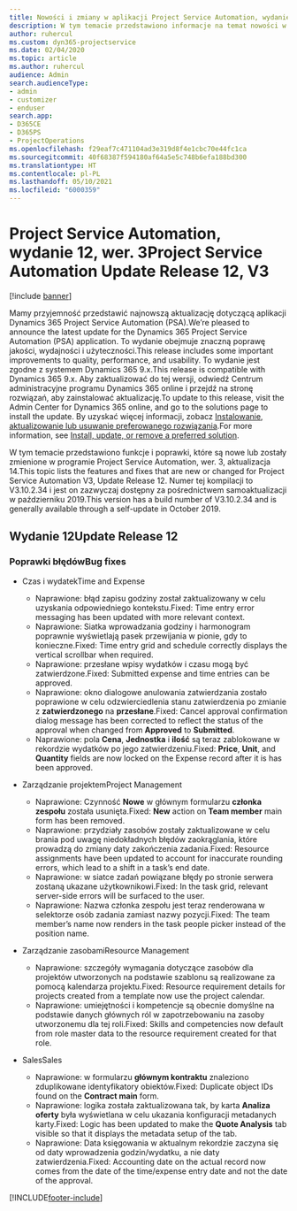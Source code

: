 ```yaml
---
title: Nowości i zmiany w aplikacji Project Service Automation, wydanie 12, wer. 3
description: W tym temacie przedstawiono informacje na temat nowości w aktualizacji usługi Project Service Automation, wydanie 12, wer. 3.
author: ruhercul
ms.custom: dyn365-projectservice
ms.date: 02/04/2020
ms.topic: article
ms.author: ruhercul
audience: Admin
search.audienceType:
- admin
- customizer
- enduser
search.app:
- D365CE
- D365PS
- ProjectOperations
ms.openlocfilehash: f29eaf7c471104ad3e319d8f4e1cbc70e44fc1ca
ms.sourcegitcommit: 40f68387f594180af64a5e5c748b6efa188bd300
ms.translationtype: HT
ms.contentlocale: pl-PL
ms.lasthandoff: 05/10/2021
ms.locfileid: "6000359"
---
```

# <a name="project-service-automation-update-release-12-v3"></a><span data-ttu-id="71992-103">Project Service Automation, wydanie 12, wer. 3</span><span class="sxs-lookup"><span data-stu-id="71992-103">Project Service Automation Update Release 12, V3</span></span>

[!include [banner](../includes/psa-now-project-operations.md)]

<span data-ttu-id="71992-104">Mamy przyjemność przedstawić najnowszą aktualizację dotyczącą aplikacji Dynamics 365 Project Service Automation (PSA).</span><span class="sxs-lookup"><span data-stu-id="71992-104">We’re pleased to announce the latest update for the Dynamics 365 Project Service Automation (PSA) application.</span></span> <span data-ttu-id="71992-105">To wydanie obejmuje znaczną poprawę jakości, wydajności i użyteczności.</span><span class="sxs-lookup"><span data-stu-id="71992-105">This release includes some important improvements to quality, performance, and usability.</span></span> <span data-ttu-id="71992-106">To wydanie jest zgodne z systemem Dynamics 365 9.x.</span><span class="sxs-lookup"><span data-stu-id="71992-106">This release is compatible with Dynamics 365 9.x.</span></span> <span data-ttu-id="71992-107">Aby zaktualizować do tej wersji, odwiedź Centrum administracyjne programu Dynamics 365 online i przejdź na stronę rozwiązań, aby zainstalować aktualizację.</span><span class="sxs-lookup"><span data-stu-id="71992-107">To update to this release, visit the Admin Center for Dynamics 365 online, and go to the solutions page to install the update.</span></span> <span data-ttu-id="71992-108">By uzyskać więcej informacji, zobacz [Instalowanie, aktualizowanie lub usuwanie preferowanego rozwiązania](/power-platform/admin/install-remove-preferred-solution).</span><span class="sxs-lookup"><span data-stu-id="71992-108">For more information, see [Install, update, or remove a preferred solution](/power-platform/admin/install-remove-preferred-solution).</span></span>

<span data-ttu-id="71992-109">W tym temacie przedstawiono funkcje i poprawki, które są nowe lub zostały zmienione w programie Project Service Automation, wer. 3, aktualizacja 14.</span><span class="sxs-lookup"><span data-stu-id="71992-109">This topic lists the features and fixes that are new or changed for Project Service Automation V3, Update Release 12.</span></span> <span data-ttu-id="71992-110">Numer tej kompilacji to V3.10.2.34 i jest on zazwyczaj dostępny za pośrednictwem samoaktualizacji w październiku 2019.</span><span class="sxs-lookup"><span data-stu-id="71992-110">This version has a build number of V3.10.2.34 and is generally available through a self-update in October 2019.</span></span>

## <a name="update-release-12"></a><span data-ttu-id="71992-111">Wydanie 12</span><span class="sxs-lookup"><span data-stu-id="71992-111">Update Release 12</span></span>

### <a name="bug-fixes"></a><span data-ttu-id="71992-112">Poprawki błędów</span><span class="sxs-lookup"><span data-stu-id="71992-112">Bug fixes</span></span>

- <span data-ttu-id="71992-113">Czas i wydatek</span><span class="sxs-lookup"><span data-stu-id="71992-113">Time and Expense</span></span>

    - <span data-ttu-id="71992-114">Naprawione: błąd zapisu godziny został zaktualizowany w celu uzyskania odpowiedniego kontekstu.</span><span class="sxs-lookup"><span data-stu-id="71992-114">Fixed: Time entry error messaging has been updated with more relevant context.</span></span>
    - <span data-ttu-id="71992-115">Naprawione: Siatka wprowadzania godziny i harmonogram poprawnie wyświetlają pasek przewijania w pionie, gdy to konieczne.</span><span class="sxs-lookup"><span data-stu-id="71992-115">Fixed: Time entry grid and schedule correctly displays the vertical scrollbar when required.</span></span>
    - <span data-ttu-id="71992-116">Naprawione: przesłane wpisy wydatków i czasu mogą być zatwierdzone.</span><span class="sxs-lookup"><span data-stu-id="71992-116">Fixed: Submitted expense and time entries can be approved.</span></span>
    - <span data-ttu-id="71992-117">Naprawione: okno dialogowe anulowania zatwierdzania zostało poprawione w celu odzwierciedlenia stanu zatwierdzenia po zmianie z **zatwierdzonego** na **przesłane**.</span><span class="sxs-lookup"><span data-stu-id="71992-117">Fixed: Cancel approval confirmation dialog message has been corrected to reflect the status of the approval when changed from **Approved** to **Submitted**.</span></span>
    - <span data-ttu-id="71992-118">Naprawione: pola **Cena**, **Jednostka** i **ilość** są teraz zablokowane w rekordzie wydatków po jego zatwierdzeniu.</span><span class="sxs-lookup"><span data-stu-id="71992-118">Fixed: **Price**, **Unit**, and **Quantity** fields are now locked on the Expense record after it is has been approved.</span></span>

- <span data-ttu-id="71992-119">Zarządzanie projektem</span><span class="sxs-lookup"><span data-stu-id="71992-119">Project Management</span></span>

    - <span data-ttu-id="71992-120">Naprawione: Czynność **Nowe** w głównym formularzu **członka zespołu** została usunięta.</span><span class="sxs-lookup"><span data-stu-id="71992-120">Fixed: **New** action on **Team member** main form has been removed.</span></span>
    - <span data-ttu-id="71992-121">Naprawione: przydziały zasobów zostały zaktualizowane w celu brania pod uwagę niedokładnych błędów zaokrąglania, które prowadzą do zmiany daty zakończenia zadania.</span><span class="sxs-lookup"><span data-stu-id="71992-121">Fixed: Resource assignments have been updated to account for inaccurate rounding errors, which lead to a shift in a task’s end date.</span></span>
    - <span data-ttu-id="71992-122">Naprawione: w siatce zadań powiązane błędy po stronie serwera zostaną ukazane użytkownikowi.</span><span class="sxs-lookup"><span data-stu-id="71992-122">Fixed: In the task grid, relevant server-side errors will be surfaced to the user.</span></span>
    - <span data-ttu-id="71992-123">Naprawione: Nazwa członka zespołu jest teraz renderowana w selektorze osób zadania zamiast nazwy pozycji.</span><span class="sxs-lookup"><span data-stu-id="71992-123">Fixed: The team member’s name now renders in the task people picker instead of the position name.</span></span>

- <span data-ttu-id="71992-124">Zarządzanie zasobami</span><span class="sxs-lookup"><span data-stu-id="71992-124">Resource Management</span></span>

    - <span data-ttu-id="71992-125">Naprawione: szczegóły wymagania dotyczące zasobów dla projektów utworzonych na podstawie szablonu są realizowane za pomocą kalendarza projektu.</span><span class="sxs-lookup"><span data-stu-id="71992-125">Fixed: Resource requirement details for projects created from a template now use the project calendar.</span></span>
    - <span data-ttu-id="71992-126">Naprawione: umiejętności i kompetencje są obecnie domyślne na podstawie danych głównych ról w zapotrzebowaniu na zasoby utworzonemu dla tej roli.</span><span class="sxs-lookup"><span data-stu-id="71992-126">Fixed: Skills and competencies now default from role master data to the resource requirement created for that role.</span></span>

- <span data-ttu-id="71992-127">Sales</span><span class="sxs-lookup"><span data-stu-id="71992-127">Sales</span></span>

    - <span data-ttu-id="71992-128">Naprawione: w formularzu **głównym kontraktu** znaleziono zduplikowane identyfikatory obiektów.</span><span class="sxs-lookup"><span data-stu-id="71992-128">Fixed: Duplicate object IDs found on the **Contract main** form.</span></span>
    - <span data-ttu-id="71992-129">Naprawione: logika została zaktualizowana tak, by karta **Analiza oferty** była wyświetlana w celu ukazania konfiguracji metadanych karty.</span><span class="sxs-lookup"><span data-stu-id="71992-129">Fixed: Logic has been updated to make the **Quote Analysis** tab visible so that it displays the metadata setup of the tab.</span></span>
    - <span data-ttu-id="71992-130">Naprawione: Data księgowania w aktualnym rekordzie zaczyna się od daty wprowadzenia godzin/wydatku, a nie daty zatwierdzenia.</span><span class="sxs-lookup"><span data-stu-id="71992-130">Fixed: Accounting date on the actual record now comes from the date of the time/expense entry date and not the date of the approval.</span></span>


[!INCLUDE[footer-include](../includes/footer-banner.md)]